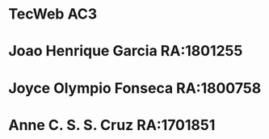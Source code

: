 # TecWeb AC3
# Joao Henrique Garcia    RA:1801255
# Joyce Olympio Fonseca   RA:1800758
# Anne C. S. S. Cruz      RA:1701851
